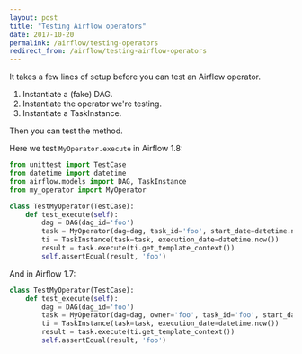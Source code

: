 ```yaml
---
layout: post
title: "Testing Airflow operators"
date: 2017-10-20
permalink: /airflow/testing-operators
redirect_from: /airflow/testing-airflow-operators
---
```

It takes a few lines of setup before you can test an Airflow operator.

1. Instantiate a (fake) DAG.
2. Instantiate the operator we're testing.
3. Instantiate a TaskInstance.

Then you can test the method.

Here we test `MyOperator.execute` in Airflow 1.8:

```python
from unittest import TestCase
from datetime import datetime
from airflow.models import DAG, TaskInstance
from my_operator import MyOperator

class TestMyOperator(TestCase):
    def test_execute(self):
        dag = DAG(dag_id='foo')
        task = MyOperator(dag=dag, task_id='foo', start_date=datetime.now())
        ti = TaskInstance(task=task, execution_date=datetime.now())
        result = task.execute(ti.get_template_context())
        self.assertEqual(result, 'foo')
```

And in Airflow 1.7:

```python
class TestMyOperator(TestCase):
    def test_execute(self):
        dag = DAG(dag_id='foo')
        task = MyOperator(dag=dag, owner='foo', task_id='foo', start_date=datetime.now())
        ti = TaskInstance(task=task, execution_date=datetime.now())
        result = task.execute(ti.get_template_context())
        self.assertEqual(result, 'foo')
```
